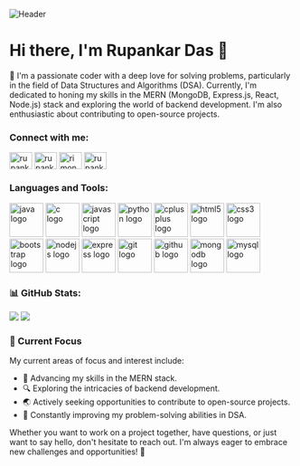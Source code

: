 ![Header](https://logicmojo.com/assets/dist/new_pages/images/js-gif.gif)
# Hi there, I'm Rupankar Das 👋

🚀 I'm a passionate coder with a deep love for solving problems, particularly in the field of Data Structures and Algorithms (DSA). Currently, I'm dedicated to honing my skills in the MERN (MongoDB, Express.js, React, Node.js) stack and exploring the world of backend development. I'm also enthusiastic about contributing to open-source projects.

<h3 align="left">Connect with me:</h3>
<p align="left">
<a href="https://linkedin.com/in/rupankar-das-9b1a7a259" target="blank"><img align="center" src="https://raw.githubusercontent.com/rahuldkjain/github-profile-readme-generator/master/src/images/icons/Social/linked-in-alt.svg" alt="rupankar-das-9b1a7a259" height="30" width="40" /></a>
<a href="https://www.leetcode.com/rupankardas" target="blank"><img align="center" src="https://raw.githubusercontent.com/rahuldkjain/github-profile-readme-generator/master/src/images/icons/Social/leet-code.svg" alt="rupankardas" height="30" width="40" /></a>
<a href="https://auth.geeksforgeeks.org/user/rimon" target="blank"><img align="center" src="https://raw.githubusercontent.com/rahuldkjain/github-profile-readme-generator/master/src/images/icons/Social/geeks-for-geeks.svg" alt="rimon" height="30" width="40" /></a>
<a href="rupankardasofficial@gmail.com" target="blank"><img align="center" src="https://upload.wikimedia.org/wikipedia/commons/7/7e/Gmail_icon_%282020%29.svg" alt="rupankardasofficial@gmail.com" height="30" width="40" /></a>
</p>

<h3 align="left">Languages and Tools:</h3>

<div align="left">
  <img src="https://cdn.jsdelivr.net/gh/devicons/devicon/icons/java/java-original.svg" width="60" height="60" alt="java logo"  />
  <img src="https://cdn.jsdelivr.net/gh/devicons/devicon/icons/c/c-original.svg" width="60" height="60" alt="c logo"  />
  <img src="https://cdn.jsdelivr.net/gh/devicons/devicon/icons/javascript/javascript-original.svg" width="60" height="60" alt="javascript logo"  />
  <img src="https://cdn.jsdelivr.net/gh/devicons/devicon/icons/python/python-original.svg" width="60" height="60" alt="python logo"  />
  <img src="https://cdn.jsdelivr.net/gh/devicons/devicon/icons/cplusplus/cplusplus-original.svg" width="60" height="60" alt="cplusplus logo"  />
  <img src="https://cdn.jsdelivr.net/gh/devicons/devicon/icons/html5/html5-original.svg" width="60" height="60" alt="html5 logo"  />
  <img src="https://cdn.jsdelivr.net/gh/devicons/devicon/icons/css3/css3-original.svg" width="60" height="60" alt="css3 logo"  />
  <img src="https://cdn.jsdelivr.net/gh/devicons/devicon/icons/bootstrap/bootstrap-original.svg" width="60" height="60" alt="bootstrap logo"  />
  <img src="https://cdn.jsdelivr.net/gh/devicons/devicon/icons/nodejs/nodejs-original.svg" width="60" height="60" alt="nodejs logo"  />
  <img src="https://cdn.jsdelivr.net/gh/devicons/devicon/icons/express/express-original.svg" width="60" height="60" alt="express logo"  />
  <img src="https://cdn.jsdelivr.net/gh/devicons/devicon/icons/git/git-original.svg" width="60" height="60" alt="git logo"  />
  <img src="https://cdn.jsdelivr.net/gh/devicons/devicon/icons/github/github-original.svg" width="60" height="60" alt="github logo"  />
  <img src="https://cdn.jsdelivr.net/gh/devicons/devicon/icons/mongodb/mongodb-original.svg" width="60" height="60" alt="mongodb logo"  />
  <img src="https://cdn.jsdelivr.net/gh/devicons/devicon/icons/mysql/mysql-original.svg" width="60" height="60" alt="mysql logo"  />
</div>

###


### 📊 GitHub Stats:
![](https://github-readme-streak-stats.herokuapp.com/?user=R1MO9&theme=radical&hide_border=true)
![](https://github-readme-stats.vercel.app/api/top-langs/?username=R1MO9&theme=radical&hide_border=true&include_all_commits=false&count_private=false&layout=compact)


### 🌱 Current Focus

My current areas of focus and interest include:

- 🚀 Advancing my skills in the MERN stack.
- 🔍 Exploring the intricacies of backend development.
- 🌏 Actively seeking opportunities to contribute to open-source projects.
- 🧠 Constantly improving my problem-solving abilities in DSA.


Whether you want to work on a project together, have questions, or just want to say hello, don't hesitate to reach out. I'm always eager to embrace new challenges and opportunities! 🤗

